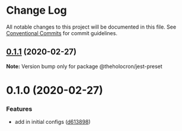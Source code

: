 # Change Log

All notable changes to this project will be documented in this file.
See [Conventional Commits](https://conventionalcommits.org) for commit guidelines.

## [0.1.1](https://github.com/the-holocron/threepio/compare/@theholocron/jest-preset@0.1.0...@theholocron/jest-preset@0.1.1) (2020-02-27)

**Note:** Version bump only for package @theholocron/jest-preset





# 0.1.0 (2020-02-27)


### Features

* add in initial configs ([d613898](https://github.com/the-holocron/threepio/commit/d613898f18bb20b7fc879d80c15f025555de2765))
